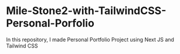 # Mile-Stone2-with-TailwindCSS-Personal-Porfolio
In this repository, I made Personal Portfolio Project using Next JS and Tailwind CSS

